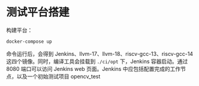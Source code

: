 # 测试平台搭建

构建平台：

```bash
docker-compose up
```



命令运行后，会得到 Jenkins、llvm-17、llvm-18、riscv-gcc-13、riscv-gcc-14 这四个镜像。同时，编译工具会挂载到 `./ci/opt` 下，Jenkins 容器启动。通过 8080 端口可以访问 Jenkins web 页面。Jenkins 中应包括配置完成的工作节点，以及一个初始测试项目 opencv_test

